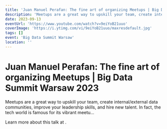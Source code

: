 ```yaml
---
title: 'Juan Manuel Perafan: The fine art of organizing Meetups | Big Data Summit Warsaw 2023'
description: 'Meetups are a great way to upskill your team, create internal/external data communities, improve your leadership skills, and hire new talent. In fact, the tech world is famous for its vibrant meetu...'
date: 2023-09-13
eventUrl: 'https://www.youtube.com/watch?v=9eiYoB21uuo'
coverImage: 'https://i.ytimg.com/vi/9eiYoB21uuo/maxresdefault.jpg'
tags: []
event: 'Big Data Summit Warsaw'
location: ''
---
```


# Juan Manuel Perafan: The fine art of organizing Meetups | Big Data Summit Warsaw 2023

Meetups are a great way to upskill your team, create internal/external data communities, improve your leadership skills, and hire new talent. In fact, the tech world is famous for its vibrant meetu...

Learn more about this talk at [](https://www.youtube.com/watch?v=9eiYoB21uuo).
